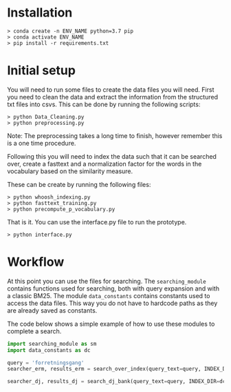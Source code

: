 # Installation

```shell
> conda create -n ENV_NAME python=3.7 pip
> conda activate ENV_NAME
> pip install -r requirements.txt
```

# Initial setup

You will need to run some files to create the data files you will need.
First you need to clean the data and extract the information from the structured txt files into csvs. This can be done by running the following scripts:

```shell
> python Data_Cleaning.py
> python preprocessing.py
```

Note: The preprocessing takes a long time to finish, however remember this is a one time procedure.

Following this you will need to index the data such that it can be searched over, create a fasttext and a normalization factor for the words in the vocabulary based on the similarity measure.

These can be create by running the following files:

```shell
> python whoosh_indexing.py
> python fasttext_training.py
> python precompute_p_vocabulary.py
```

That is it. You can use the interface.py file to run the prototype.

```shell
> python interface.py
```

# Workflow

At this point you can use the files for searching. The `searching_module` contains functions used for searching, both with query expansion and with a classic BM25.
The module `data_constants` contains constants used to access the data files. This way you do not have to hardcode paths as they are already saved as constants.

The code below shows a simple example of how to use these modules to complete a search.

```python
import searching_module as sm
import data_constants as dc

query = 'forretningsgang'
searcher_erm, results_erm = search_over_index(query_text=query, INDEX_DIR=dc.INDEX_DIR)

searcher_dj, results_dj = search_dj_bank(query_text=query, INDEX_DIR=dc.INDEX_DJ_DIR)
```

